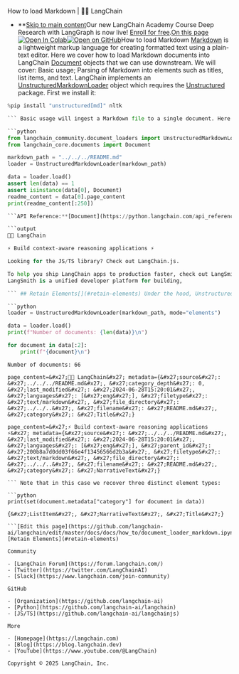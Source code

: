 How to load Markdown | 🦜️🔗 LangChain
- **[Skip to main content](#__docusaurus_skipToContent_fallback)Our new LangChain Academy Course Deep Research with LangGraph is now live! [Enroll for free](https://academy.langchain.com/courses/deep-research-with-langgraph/?utm_medium=internal&utm_source=docs&utm_campaign=q3-2025_deep-research-course_co).[On this page![Open In Colab ](https://colab.research.google.com/assets/colab-badge.svg)](https://colab.research.google.com/github/langchain-ai/langchain/blob/master/docs/docs/how_to/document_loader_markdown.ipynb)[![Open on GitHub ](https://img.shields.io/badge/Open%20on%20GitHub-grey?logo=github&logoColor=white)](https://github.com/langchain-ai/langchain/blob/master/docs/docs/how_to/document_loader_markdown.ipynb)How to load Markdown [Markdown](https://en.wikipedia.org/wiki/Markdown) is a lightweight markup language for creating formatted text using a plain-text editor. Here we cover how to load Markdown documents into LangChain [Document](https://python.langchain.com/api_reference/core/documents/langchain_core.documents.base.Document.html#langchain_core.documents.base.Document) objects that we can use downstream. We will cover: Basic usage; Parsing of Markdown into elements such as titles, list items, and text. LangChain implements an [UnstructuredMarkdownLoader](https://python.langchain.com/api_reference/community/document_loaders/langchain_community.document_loaders.markdown.UnstructuredMarkdownLoader.html) object which requires the [Unstructured](https://docs.unstructured.io/welcome/) package. First we install it:

```python
%pip install "unstructured[md]" nltk

``` Basic usage will ingest a Markdown file to a single document. Here we demonstrate on LangChain&#x27;s readme:

```python
from langchain_community.document_loaders import UnstructuredMarkdownLoader
from langchain_core.documents import Document

markdown_path = "../../../README.md"
loader = UnstructuredMarkdownLoader(markdown_path)

data = loader.load()
assert len(data) == 1
assert isinstance(data[0], Document)
readme_content = data[0].page_content
print(readme_content[:250])

```API Reference:**[Document](https://python.langchain.com/api_reference/core/documents/langchain_core.documents.base.Document.html)

```output
🦜️🔗 LangChain

⚡ Build context-aware reasoning applications ⚡

Looking for the JS/TS library? Check out LangChain.js.

To help you ship LangChain apps to production faster, check out LangSmith.
LangSmith is a unified developer platform for building,

``` ## Retain Elements[​](#retain-elements) Under the hood, Unstructured creates different "elements" for different chunks of text. By default we combine those together, but you can easily keep that separation by specifying mode="elements".

```python
loader = UnstructuredMarkdownLoader(markdown_path, mode="elements")

data = loader.load()
print(f"Number of documents: {len(data)}\n")

for document in data[:2]:
    print(f"{document}\n")

```

```output
Number of documents: 66

page_content=&#x27;🦜️🔗 LangChain&#x27; metadata={&#x27;source&#x27;: &#x27;../../../README.md&#x27;, &#x27;category_depth&#x27;: 0, &#x27;last_modified&#x27;: &#x27;2024-06-28T15:20:01&#x27;, &#x27;languages&#x27;: [&#x27;eng&#x27;], &#x27;filetype&#x27;: &#x27;text/markdown&#x27;, &#x27;file_directory&#x27;: &#x27;../../..&#x27;, &#x27;filename&#x27;: &#x27;README.md&#x27;, &#x27;category&#x27;: &#x27;Title&#x27;}

page_content=&#x27;⚡ Build context-aware reasoning applications ⚡&#x27; metadata={&#x27;source&#x27;: &#x27;../../../README.md&#x27;, &#x27;last_modified&#x27;: &#x27;2024-06-28T15:20:01&#x27;, &#x27;languages&#x27;: [&#x27;eng&#x27;], &#x27;parent_id&#x27;: &#x27;200b8a7d0dd03f66e4f13456566d2b3a&#x27;, &#x27;filetype&#x27;: &#x27;text/markdown&#x27;, &#x27;file_directory&#x27;: &#x27;../../..&#x27;, &#x27;filename&#x27;: &#x27;README.md&#x27;, &#x27;category&#x27;: &#x27;NarrativeText&#x27;}

``` Note that in this case we recover three distinct element types:

```python
print(set(document.metadata["category"] for document in data))

```

```output
{&#x27;ListItem&#x27;, &#x27;NarrativeText&#x27;, &#x27;Title&#x27;}

```[Edit this page](https://github.com/langchain-ai/langchain/edit/master/docs/docs/how_to/document_loader_markdown.ipynb)[Retain Elements](#retain-elements)

Community

- [LangChain Forum](https://forum.langchain.com/)
- [Twitter](https://twitter.com/LangChainAI)
- [Slack](https://www.langchain.com/join-community)

GitHub

- [Organization](https://github.com/langchain-ai)
- [Python](https://github.com/langchain-ai/langchain)
- [JS/TS](https://github.com/langchain-ai/langchainjs)

More

- [Homepage](https://langchain.com)
- [Blog](https://blog.langchain.dev)
- [YouTube](https://www.youtube.com/@LangChain)

Copyright © 2025 LangChain, Inc.
